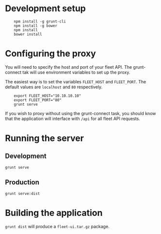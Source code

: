 # Development setup

```
    npm install -g grunt-cli
    npm install -g bower
    npm install
    bower install
```

# Configuring the proxy

You will need to specify the host and port of your fleet API. The grunt-connect tak will use environment variables to set up the proxy.

The easiest way is to set the variables ```FLEET_HOST``` and ```FLEET_PORT```. The default values are ```localhost``` and ```80``` respectively.
```
    export FLEET_HOST="10.10.10.10"
    export FLEET_PORT="80"
    grunt serve
```

If you wish to proxy without using the grunt-connect task, you should know that
the application will interface with ```/api``` for all fleet API requests.

# Running the server

## Development
```grunt serve```

## Production
```grunt serve:dist```

# Building the application
```grunt dist``` will produce a ```fleet-ui.tar.gz``` package.
